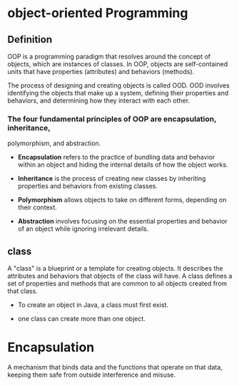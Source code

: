 # object-oriented Programming

## Definition

OOP is a programming paradigm that resolves around the concept of objects, 
which are instances of classes. In OOP, objects are self-contained units that have properties (attributes) and behaviors (methods).


The process of designing and creating objects is called OOD. OOD involves identifying the objects that make up a system, 
defining their properties and behaviors, and determining how they interact with each other.

### The four fundamental principles of OOP are encapsulation, inheritance, 
polymorphism, and abstraction. 

- **Encapsulation** refers to the practice of bundling data and behavior within an object and hiding the internal 
details of how the object works. 


- **Inheritance** is the process of creating 
new classes by inheriting properties and behaviors from existing classes.


- **Polymorphism** allows objects to take on different forms, depending on 
their context. 

 
- **Abstraction** involves focusing on the essential properties 
and behavior of an object while ignoring irrelevant details.


## class

A "class" is a blueprint or a template for creating objects. It describes the attributes and behaviors that objects of the class will have. A class defines a set of properties and methods that are common to all objects created from that class.


- To create an object in Java, a class must first exist.

- one class can create more than one object.


# Encapsulation

A mechanism that binds data and the functions that operate on that data, 
keeping them safe from outside interference and misuse.








